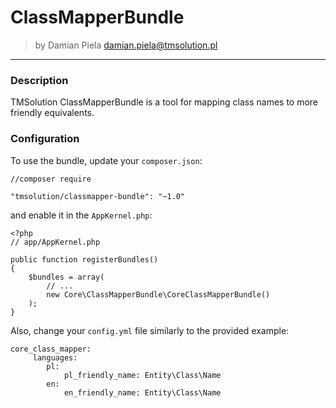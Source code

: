 # ClassMapperBundle

>by Damian Piela <damian.piela@tmsolution.pl>

---

### Description

TMSolution ClassMapperBundle is a tool for mapping class names to more friendly equivalents.


### Configuration

To use the bundle, update your `composer.json`:

```
//composer require

"tmsolution/classmapper-bundle": "~1.0"
```


and enable it in the `AppKernel.php`:

```
<?php
// app/AppKernel.php

public function registerBundles()
{
    $bundles = array(
        // ...
        new Core\ClassMapperBundle\CoreClassMapperBundle()
    );
}
```


Also, change your `config.yml` file similarly to the provided example:

```
core_class_mapper:
     languages:
        pl:
            pl_friendly_name: Entity\Class\Name
        en:
            en_friendly_name: Entity\Class\Name
```
